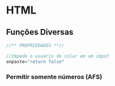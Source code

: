 # HTML

## Funções Diversas

```csharp
//** PROPRIEDADES **//

//Impede o usuário de colar em um imput
onpaste="return false"
```

### Permitir somente números \(AFS\)

